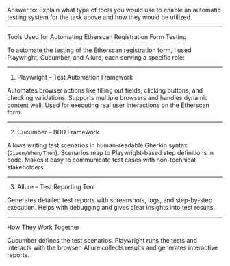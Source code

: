 Answer to: Explain what type of tools you would use to enable an automatic testing system for the task above and how they would be utilized.

---

Tools Used for Automating Etherscan Registration Form Testing

To automate the testing of the Etherscan registration form, I used Playwright, Cucumber, and Allure, each serving a specific role:

---

1. Playwright – Test Automation Framework

Automates browser actions like filling out fields, clicking buttons, and checking validations.
Supports multiple browsers and handles dynamic content well.
Used for executing real user interactions on the Etherscan form.

---

2. Cucumber – BDD Framework

Allows writing test scenarios in human-readable Gherkin syntax (`Given/When/Then`).
Scenarios map to Playwright-based step definitions in code.
Makes it easy to communicate test cases with non-technical stakeholders.

---

3. Allure – Test Reporting Tool

Generates detailed test reports with screenshots, logs, and step-by-step execution.
Helps with debugging and gives clear insights into test results.

---

How They Work Together

Cucumber defines the test scenarios.
Playwright runs the tests and interacts with the browser.
Allure collects results and generates interactive reports.


